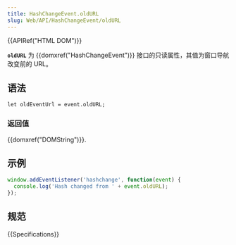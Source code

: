```yaml
---
title: HashChangeEvent.oldURL
slug: Web/API/HashChangeEvent/oldURL
---
```


{{APIRef("HTML DOM")}}

**`oldURL`** 为 {{domxref("HashChangeEvent")}} 接口的只读属性，其值为窗口导航改变前的 URL。

## 语法

```plain
let oldEventUrl = event.oldURL;
```

### 返回值

{{domxref("DOMString")}}.

## 示例

```js
window.addEventListener('hashchange', function(event) {
  console.log('Hash changed from ' + event.oldURL);
});
```

## 规范

{{Specifications}}
